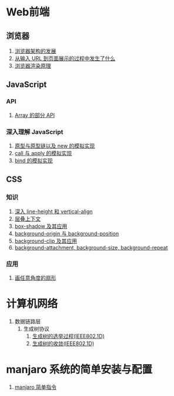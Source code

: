 # Web前端
## 浏览器
1. [浏览器架构的发展](https://github.com/nfssuzukaze/Blog/issues/9)
2. [从输入 URL 到页面展示的过程中发生了什么](https://github.com/nfssuzukaze/Blog/issues/20)
3. [浏览器渲染原理](https://github.com/nfssuzukaze/Blog/issues/3)

## JavaScript
### API
1. [Array 的部分 API](https://github.com/nfssuzukaze/Blog/issues/21)
### 深入理解 JavaScript
1. [原型与原型链以及 new 的模拟实现](https://github.com/nfssuzukaze/Blog/issues/17)
2. [call 与 apply 的模拟实现](https://github.com/nfssuzukaze/Blog/issues/23)
3. [bind 的模拟实现](https://github.com/nfssuzukaze/Blog/issues/22)

## CSS
### 知识
1. [深入 line-height 和 vertical-align](https://github.com/nfssuzukaze/Blog/issues/1)
2. [层叠上下文](https://github.com/nfssuzukaze/Blog/issues/2)
3. [box-shadow 及其应用](https://github.com/nfssuzukaze/Blog/issues/10)
4. [background-origin 与 background-position](https://github.com/nfssuzukaze/Blog/issues/11)
5. [background-clip 及其应用](https://github.com/nfssuzukaze/Blog/issues/12)
6. [background-attachment, background-size, background-repeat](https://github.com/nfssuzukaze/Blog/issues/14)
### 应用
1. [画任意角度的扇形](https://github.com/nfssuzukaze/Blog/issues/15)

# 计算机网络
1. 数据链路层
    1. 生成树协议
        1. [生成树的选举过程(IEEE802.1D)](https://github.com/nfssuzukaze/Blog/issues/7)
        2. [生成树的收敛(IEEE802.1D)](https://github.com/nfssuzukaze/Blog/issues/8)
# manjaro 系统的简单安装与配置
1. [manjaro 简单指令](https://github.com/nfssuzukaze/Blog/issues/4)
